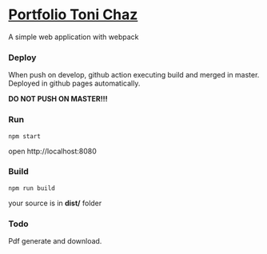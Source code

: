 # [Portfolio Toni Chaz](https//:www.tonichaz.com)

A simple web application with webpack

### Deploy
When push on develop, github action executing build and merged in master. Deployed in github pages automatically.

**DO NOT PUSH ON MASTER!!!**

### Run 
```npm start```

open http://localhost:8080

### Build
```npm run build```

your source is in **dist/** folder

### Todo
Pdf generate and download. 